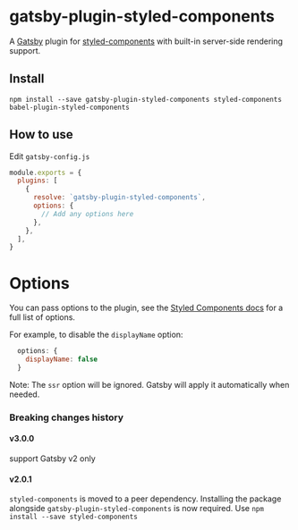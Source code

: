 # gatsby-plugin-styled-components

A [Gatsby](https://github.com/gatsbyjs/gatsby) plugin for
[styled-components](https://github.com/styled-components/styled-components) with
built-in server-side rendering support.

## Install

`npm install --save gatsby-plugin-styled-components styled-components babel-plugin-styled-components`

## How to use

Edit `gatsby-config.js`

```javascript
module.exports = {
  plugins: [
    {
      resolve: `gatsby-plugin-styled-components`,
      options: {
        // Add any options here
      },
    },
  ],
}
```

# Options

You can pass options to the plugin, see the [Styled Components docs](https://www.styled-components.com/docs/tooling#babel-plugin) for a full list of options.

For example, to disable the `displayName` option:

```js
  options: {
    displayName: false
  }
```

Note: The `ssr` option will be ignored. Gatsby will apply it automatically when needed.


### Breaking changes history

<!-- Please keep the breaking changes list ordered with the newest change at the top -->

#### v3.0.0

support Gatsby v2 only

#### v2.0.1

`styled-components` is moved to a peer dependency. Installing the package
alongside `gatsby-plugin-styled-components` is now required. Use `npm install --save styled-components`
